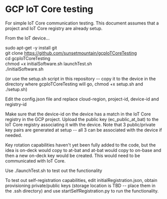 # GCP IoT Core testing

For simple IoT Core communication testing. This document assumes that a project and IoT Core registry are already setup.

From the IoT device...

sudo apt-get -y install git<br/>
git clone https://github.com/sunsetmountain/gcpIoTCoreTesting<br/>
cd gcpIoTCoreTesting<br/>
chmod +x initialSoftware.sh launchTest.sh <br/>
./initialSoftware.sh<br/>


(or use the setup.sh script in this repository -- copy it to the device in the directory where gcpIoTCoreTesting will go, chmod +x setup.sh and ./setup.sh)

Edit the config.json file and replace cloud-region, project-id, device-id and registry-id

Make sure that the device-id on the device has a match in the IoT Core registry in the GCP project. Upload the public key (ec_public_at_bat) to the IoT Core registry associating it with the device. Note that 3 public/private key pairs are generated at setup -- all 3 can be associated with the device if needed. 

Key rotation capabilities haven't yet been fully added to the code, but the idea is on-deck would copy to at-bat and at-bat would copy to on-base and then a new on-deck key would be created. This would need to be communicated with IoT Core.

Use ./launchTest.sh to test out the functionality

To test out self-registration capabilities, edit initialRegistration.json, obtain provisioning private/public keys (storage location is TBD -- place them in the .ssh directory) and use startSelfRegistration.py to run the functionality.
